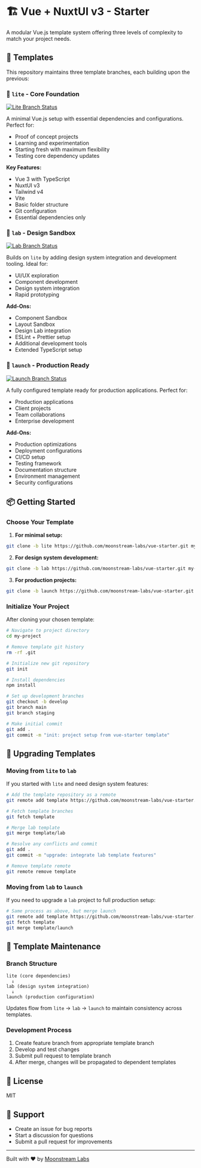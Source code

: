# 🏗️ Vue + NuxtUI v3 - Starter

A modular Vue.js template system offering three levels of complexity to match your project needs.

## 🧱 Templates

This repository maintains three template branches, each building upon the previous:

### 🐣 `lite` - Core Foundation

[![Lite Branch Status](https://img.shields.io/badge/status-maintained-brightgreen)]()

A minimal Vue.js setup with essential dependencies and configurations. Perfect for:

- Proof of concept projects
- Learning and experimentation
- Starting fresh with maximum flexibility
- Testing core dependency updates

**Key Features:**

- Vue 3 with TypeScript
- NuxtUI v3
- Tailwind v4
- Vite
- Basic folder structure
- Git configuration
- Essential dependencies only

### 🧪 `lab` - Design Sandbox

[![Lab Branch Status](https://img.shields.io/badge/status-maintained-brightgreen)]()

Builds on `lite` by adding design system integration and development tooling. Ideal for:

- UI/UX exploration
- Component development
- Design system integration
- Rapid prototyping

**Add-Ons:**

- Component Sandbox
- Layout Sandbox
- Design Lab integration
- ESLint + Prettier setup
- Additional development tools
- Extended TypeScript setup

### 🚀 `launch` - Production Ready

[![Launch Branch Status](https://img.shields.io/badge/status-maintained-brightgreen)]()

A fully configured template ready for production applications. Perfect for:

- Production applications
- Client projects
- Team collaborations
- Enterprise development

**Add-Ons:**

- Production optimizations
- Deployment configurations
- CI/CD setup
- Testing framework
- Documentation structure
- Environment management
- Security configurations

## 📦 Getting Started

### Choose Your Template

1. **For minimal setup:**

```bash
git clone -b lite https://github.com/moonstream-labs/vue-starter.git my-project
```

2. **For design system development:**

```bash
git clone -b lab https://github.com/moonstream-labs/vue-starter.git my-project
```

3. **For production projects:**

```bash
git clone -b launch https://github.com/moonstream-labs/vue-starter.git my-project
```

### Initialize Your Project

After cloning your chosen template:

```bash
# Navigate to project directory
cd my-project

# Remove template git history
rm -rf .git

# Initialize new git repository
git init

# Install dependencies
npm install

# Set up development branches
git checkout -b develop
git branch main
git branch staging

# Make initial commit
git add .
git commit -m "init: project setup from vue-starter template"
```

## 🔄 Upgrading Templates

### Moving from `lite` to `lab`

If you started with `lite` and need design system features:

```bash
# Add the template repository as a remote
git remote add template https://github.com/moonstream-labs/vue-starter.git

# Fetch template branches
git fetch template

# Merge lab template
git merge template/lab

# Resolve any conflicts and commit
git add .
git commit -m "upgrade: integrate lab template features"

# Remove template remote
git remote remove template
```

### Moving from `lab` to `launch`

If you need to upgrade a `lab` project to full production setup:

```bash
# Same process as above, but merge launch
git remote add template https://github.com/moonstream-labs/vue-starter.git
git fetch template
git merge template/launch
```

## 📝 Template Maintenance

### Branch Structure

```
lite (core dependencies)
  ↓
lab (design system integration)
  ↓
launch (production configuration)
```

Updates flow from `lite` → `lab` → `launch` to maintain consistency across templates.

### Development Process

1. Create feature branch from appropriate template branch
2. Develop and test changes
3. Submit pull request to template branch
4. After merge, changes will be propagated to dependent templates

## 📜 License

MIT

## 💬 Support

- Create an issue for bug reports
- Start a discussion for questions
- Submit a pull request for improvements

---
Built with ❤️ by [Moonstream Labs](https://github.com/moonstream-labs)